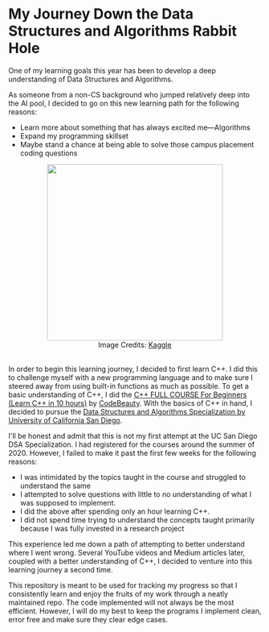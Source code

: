 # My Journey Down the Data Structures and Algorithms Rabbit Hole

One of my learning goals this year has been to develop a deep understanding of Data Structures and Algorithms. 

As someone from a non-CS background who jumped relatively deep into the AI pool, I decided to go on this new learning path for the following reasons:
* Learn more about something that has always excited me—Algorithms
* Expand my programming skillset
* Maybe stand a chance at being able to solve those campus placement coding questions 

<p align="center">
  <img src="https://user-images.githubusercontent.com/56964258/122552247-b1df5a80-d053-11eb-9027-41724904e616.jpg" width="350" height="350" />
  <br>
  Image Credits: <a href="https://www.kaggle.com/getting-started/177451"> Kaggle</a> 
  <br><br>
</p>

In order to begin this learning journey, I decided to first learn C++. I did this to challenge myself with a new programming language and to make sure I steered away from using built-in functions as much as possible. To get a basic understanding of C++, I did the [C++ FULL COURSE For Beginners (Learn C++ in 10 hours)](https://www.youtube.com/watch?v=GQp1zzTwrIg&list=RDCMUCl5-BV9aRaeDVohpE4sqJiQ&start_radio=1 "C++ FULL COURSE For Beginners (Learn C++ in 10 hours)") by [CodeBeauty](https://www.youtube.com/c/CodeBeauty/featured "CodeBeauty"). With the basics of C++ in hand, I decided to pursue the [Data Structures and Algorithms Specialization by University of California San Diego](https://www.coursera.org/specializations/data-structures-algorithms "Data Structures and Algorithms Specialization by University of California San Diego"). 

I'll be honest and admit that this is not my first attempt at the UC San Diego DSA Specialization. I had registered for the courses around the summer of 2020. However, I failed to make it past the first few weeks for the following reasons:
* I was intimidated by the topics taught in the course and struggled to understand the same
* I attempted to solve questions with little to no understanding of what I was supposed to implement.
* I did the above after spending only an hour learning C++.
* I did not spend time trying to understand the concepts taught primarily because I was fully invested in a research project

This experience led me down a path of attempting to better understand where I went wrong. 
Several YouTube videos and Medium articles later, coupled with a better understanding of C++, I decided to venture into this learning journey a second time.

This repository is meant to be used for tracking my progress so that I consistently learn and enjoy the fruits of my work through a neatly maintained repo. 
The code implemented will not always be the most efficient. However, I will do my best to keep the programs I implement clean, error free and make sure they clear edge cases. 
